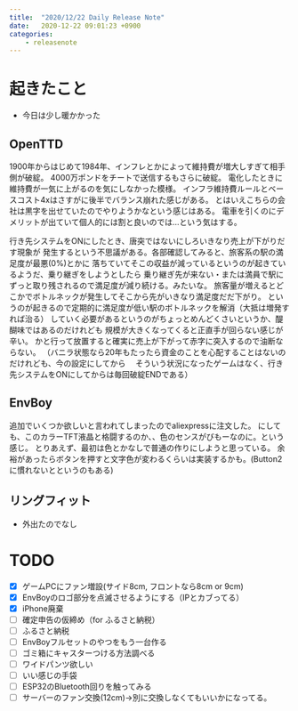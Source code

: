 ```yaml
---
title:  "2020/12/22 Daily Release Note"
date:   2020-12-22 09:01:23 +0900
categories:
	- releasenote
---
```

# 起きたこと

* 今日は少し暖かかった

## OpenTTD

1900年からはじめて1984年、インフレとかによって維持費が増大しすぎて相手側が破綻。
4000万ポンドをチートで送信するもさらに破綻。
電化したときに維持費が一気に上がるのを気にしなかった模様。
インフラ維持費ルールとベースコスト4xはさすがに後半でバランス崩れた感じがある。
とはいえこちらの会社は黒字を出せていたのでやりようかなという感じはある。
電車を引くのにデメリットが出ていて個人的には割と良いのでは…という気はする。

行き先システムをONにしたとき、唐突ではないにしろいきなり売上が下がりだす現象が
発生するという不思議がある。各部確認してみると、旅客系の駅の満足度が最悪(0%)とかに
落ちていてそこの収益が減っているというのが起きているようだ、乗り継ぎをしようとしたら
乗り継ぎ先が来ない・または満員で駅にずっと取り残されるので満足度が減り続ける。みたいな。
旅客量が増えるとどこかでボトルネックが発生してそこから先がいきなり満足度だだ下がり。
というのが起きるので定期的に満足度が低い駅のボトルネックを解消（大抵は増発すれば治る）
していく必要があるというのがちょっとめんどくさいというか、醍醐味ではあるのだけれども
規模が大きくなってくると正直手が回らない感じが辛い。
かと行って放置すると確実に売上が下がって赤字に突入するので油断ならない。
（バニラ状態なら20年もたったら資金のことを心配することはないのだけれども、今の設定にしてから
　そういう状況になったゲームはなく、行き先システムをONにしてからは毎回破綻ENDである）

## EnvBoy

追加でいくつか欲しいと言われてしまったのでaliexpressに注文した。
にしても、このカラーTFT液晶と格闘するのか、、色のセンスがびもーなのに。という感じ。
とりあえず、最初は色とかなしで普通の作りにしようと思っている。
余裕があったらボタンを押すと文字色が変わるくらいは実装するかも。(Button2に慣れないとというのもある)

## リングフィット

* 外出たのでなし

# TODO 

- [x] ゲームPCにファン増設(サイド8cm, フロントなら8cm or 9cm)
- [x] EnvBoyのロゴ部分を点滅させるようにする（IPとカブってる）
- [x] iPhone廃棄
- [ ] 確定申告の仮締め（for ふるさと納税）
- [ ] ふるさと納税
- [ ] EnvBoyフルセットのやつをもう一台作る
- [ ] ゴミ箱にキャスターつける方法調べる
- [ ] ワイドパンツ欲しい
- [ ] いい感じの手袋
- [ ] ESP32のBluetooth回りを触ってみる
- [ ] サーバーのファン交換(12cm)→別に交換しなくてもいいかになってる。
